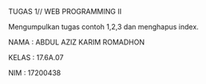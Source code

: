 TUGAS 1// WEB PROGRAMMING II 

Mengumpulkan tugas contoh 1,2,3 dan menghapus index.

NAMA : ABDUL AZIZ KARIM ROMADHON

KELAS : 17.6A.07

NIM : 17200438
